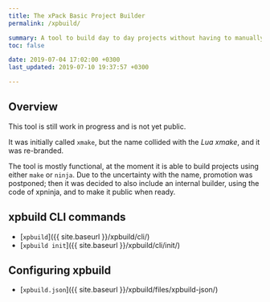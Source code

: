 ```yaml
---
title: The xPack Basic Project Builder
permalink: /xpbuild/

summary: A tool to build day to day projects without having to manually write make files, with an emphasis on C/C++ and embedded applications, inspired by Eclipse CDT managed builder (work in progress).
toc: false

date: 2019-07-04 17:02:00 +0300
last_updated: 2019-07-10 19:37:57 +0300

---
```


## Overview

This tool is still work in progress and is not yet public.

It was initially called `xmake`, but the name collided with the
_Lua xmake_, and it was re-branded.

The tool is mostly functional, at the moment it is able to build projects
using either `make` or `ninja`. Due to the uncertainty with the name,
promotion was postponed; then it was decided to also include an internal
builder,
using the code of xpninja, and to make it public when ready.

## xpbuild CLI commands

- [`xpbuild`]({{ site.baseurl }}/xpbuild/cli/)
- [`xpbuild init`]({{ site.baseurl }}/xpbuild/cli/init/)

## Configuring xpbuild

- [`xpbuild.json`]({{ site.baseurl }}/xpbuild/files/xpbuild-json/)

